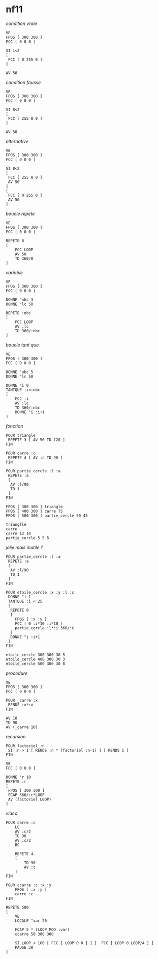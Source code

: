 nf11
====

*condition vraie*

	VE
	FPOS [ 300 300 ]
	FCC [ 0 0 0 ]
	
	SI 1<2
	[
	 FCC [ 0 255 0 ]
	]
	
	AV 50


*condition fausse*

	VE
	FPOS [ 300 300 ]
	FCC [ 0 0 0 ]
	
	SI 8<2
	[
	 FCC [ 255 0 0 ]
	]
	
	AV 50
	

*alternative*

	VE
	FPOS [ 300 300 ]
	FCC [ 0 0 0 ]
	
	SI 8<2
	[
	 FCC [ 255 0 0 ]
	 AV 50
	]
	[
	 FCC [ 0 255 0 ]
	 AV 50
	]
	

*boucle repete*

	VE
	FPOS [ 300 300 ]
	FCC [ 0 0 0 ]

	REPETE 8
	[
		FCC LOOP
		AV 50
		TD 360/8
	]
	
*variable*

	VE
	FPOS [ 300 300 ]
	FCC [ 0 0 0 ]

	DONNE "nbc 3
	DONNE "lc 50

	REPETE :nbc
	[
		FCC LOOP
		AV :lc
		TD 360/:nbc
	]
	

*boucle tant que*

	VE
	FPOS [ 300 300 ]
	FCC [ 0 0 0 ]
	
	DONNE "nbc 5
	DONNE "lc 50

	DONNE "i 0
	TANTQUE :i<:nbc
	[
		FCC :i
		AV :lc
		TD 360/:nbc
		DONNE "i :i+1
	]



*fonction*
	
	POUR triangle
	 REPETE 3 [ AV 50 TD 120 ]
	FIN
	
	POUR carre :c
	 REPETE 4 [ AV :c TD 90 ]
	FIN
	
	POUR partie_cercle :l :a
	 REPETE :a
	 [
	  AV :l/90
	  TD 1
	 ]
	FIN
	
	FPOS [ 300 300 ] triangle
	FPOS [ 400 300 ] carre 75
	FPOS [ 500 300 ] partie_cercle 50 45
	
	trianglle
	carre
	carre 12 14
	partie_cercle 5 5 5
	
	
*jolie mais inutile ?*

	POUR partie_cercle :l :a
	 REPETE :a
	 [
	  AV :l/90
	  TD 1
	 ]
	FIN
	
	POUR etoile_cercle :x :y :l :c
	 DONNE "i 1
	 TANTQUE :i < 25
	 [
	  REPETE 8 
	  [
	    FPOS [ :x :y ]
	    FCC [ 0 :i*10 :i*10 ]
	    partie_cercle :l*:i 360/:c
	  ]
	  DONNE "i :i+1
	 ]
	FIN
	
	etoile_cercle 300 300 30 5
	etoile_cercle 400 300 30 3
	etoile_cercle 500 300 30 8

*procedure*

	VE
	FPOS [ 300 300 ]
	FCC [ 0 0 0 ]
	
	POUR _carre :x
	 RENDS :x*:x
	FIN
	
	AV 10
	TD 90
	AV (_carre 10)

*recursion*

	POUR factoriel :n
	 SI :n > 1 [ RENDS :n * (factoriel :n-1) ] [ RENDS 1 ]
	FIN
	
	VE
	FCC [ 0 0 0 ]
	
	DONNE "r 10
	REPETE :r
	[
	 FPOS [ 300 300 ] 
	 FCAP 360/:r*LOOP
	 AV (factoriel LOOP)
	]
	
*video*

	POUR carre :c 
		LC
		AV :c/2
		TD 90
		AV :c/2
		BC
		
		REPETE 4 
		[
			TD 90
			AV :c
		]
	FIN
	
	POUR ccarre :c :x :y 
		FPOS [ :x :y ] 
		carre :c
	FIN
	
	REPETE 500
	[
		VE
		LOCALE "var 20
		
		FCAP 5 * (LOOP MOD :var)
		ccarre 50 300 300
		
		SI LOOP < 100 [ FCC [ LOOP 0 0 ] ] [  FCC [ LOOP 0 LOOP/4 ] ]
		PAUSE 30
	]